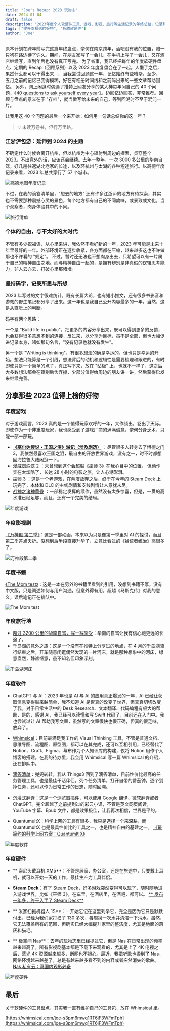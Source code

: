 ```yaml
---
title: "Joe's Recap: 2023 玩物志"
date: 2024-01-04
draft: false
description: "2023年度个人软硬件工具、游戏、影视、旅行等生活记录的年终总结，记录那些改变生活的好物与难忘的经历。"
tags: ["提升幸福感的好物", "折腾软硬件"]
author: "Joe"
---
```



原本计划在跨年前写完这篇年终盘点，奈何在南京跨年，酒吧没有我的位置，陪一只狗在路边待了许久。期间，在朋友家写了一会儿，在手机上写了一会儿，又在酒店继续写，直到年后也没有真正写完。
为了省事，我已经把每年的年度软硬件盘点、定期的 Recap（回顾系列）以及 2023 年度复盘合在了一起。人懒了之后，果然什么都可以干得出来……
当我尝试回顾这一年，记忆始终有些嘈杂，至少，五月之前的记忆已变得模糊，好在有相册时间线和之前码出来的一些文章帮助回忆。
另外，网上闲逛时偶遇了推特上网友分享的某大神每年问自己的 40 个问题，《[40 questions to ask yourself every year](https://stephango.com/40-questions)》。边回忆边回答，非常推荐。回顾与盘点的意义在于 "存档"，就当做写给未来的自己，等到回溯时不至于混沌一片。
                                                         
让我用这 40 个问题的最后一个来开始：如何用一句话总结你的这一年？

> 💡 未读万卷书，但行万里路。

### 江浙沪包游：延伸到 2024 的主题

不确定什么时候会离开杭州，但以杭州为中心辐射到周边的探索，贯穿整个 2023。不出意外的话，应该还会继续。去年一整年，一次 3000 多公里的华南自驾，好几趟往返湖北老家的长途，以及环杭州与太湖的各种短途旅行。以高德年度记录来看，2023 年总共穿行了 57 个城市。
                                             
![高德地图年度记录](/images/posts/2023-toys-recap/Untitled.webp)

不过，在我的滴答清单里，"想去的地方" 还有许多江浙沪的地方有待探索，其实也不需要那种震撼心灵的景色，每个地方都有自己的不同韵味，或景致或文化，当个观察者，肉身体验其中的不同。

![旅行清单](/images/posts/2023-toys-recap/Untitled-1.webp)

### 个体的自由，与不太好的大时代

不管有多少祝福语，从心里来讲，我依然不看好新的一年，2023 年可能是未来十年里最好的一年。外部环境正在逐步收紧，各方面都在压缩，越来越多这也不许做那也不许看的 "规定"。
不过，暂时还无法也不想肉身出去，只希望可以有一片属于自己的精神自由之地。而与精神自由一起的，是拥有辨别是非真假的逻辑思考能力，非人云亦云，打破心里那堵墙。

### 坚持码字，记录所思与所想

2023 年写过的文字很难统计，既有长篇大论，也有短小推文，还有很多书影音和游戏的野生笔记都分享了出来。这一年也是我自己公开内容最多的一年，当然，这是从直觉上的判断。

码字有两个思路：

一个是 "Build life in public"，把更多的内容分享出来，既可以得到更多的反馈，也会获得很多意想不到的连接，反过来，以分享为目标，虽不是全部，但也大幅促进记录本身，诸如那句名言，"没有记录也就没有发生"。

另一个是 "Writing is thinking"，有很多想法的确是幸运的，但也只是幸运的开始。想法只能算是一个引线，想法背后的动机和逻辑性是需要梳理和跟进的，有时即使只是一个简单的点子，真正写下来，放在 "砧板" 上，也就不一样了，这之后大多数想法都会在甄别后舍弃掉，少部分值得给周边的朋友讲一讲，然后获得启发来继续完善。
              
## 分享那些 2023 值得上榜的好物

### 年度游戏

对于游戏而言，2023 真的是一个值得玩家欢呼的一年，大作频出，卷出了天际。即使作为一个非重度玩家，我也感受到了游戏厂商的满满诚意，奈何分身乏术，只能一部一部玩。

- [**《塞尔达传说・王国之泪》游记（涉及剧透）**](/posts/tears-of-the-kingdom-review) ：尽管很多人转身去了博德之门 3，我依然最喜欢王国之泪，最自由的开放世界游戏，没有之一，时不时都想回海拉鲁大陆闲逛一下。
- [漫威蜘蛛侠 2](https://www.notion.so/2-35aafb890fa64d08b5e1b8cde2fe5940?pvs=21) ：未曾想到这个会超越《巫师 3》在我心目中的位置， 但动作实在太炫酷了，长达 28 小时的电影之旅，让人心潮澎湃。
- [巫师 3](https://www.notion.so/3-2c04f670002241049611f6582cf6c6ba?pvs=21) ：这是一个老游戏，在两度放弃之后，终于在今年的 Steam Deck 上玩完了，本体和 DLC 的主线剧情和支线剧情让人意犹未尽。
- [战神之诸神黄昏](https://www.notion.so/59e08de7e95b4b2fa76e30d0c2a66a15?pvs=21) ：一部稳定发挥的续作，虽然没有太多惊喜，但是，一贯的高水准已经足够，而且，还有一个完美的结局。

![年度游戏](/images/posts/2023-toys-recap/Untitled-2.webp)

### 年度影视剧

[《万神殿 第二季》](https://movie.douban.com/subject/36067160/)：这是一部动画，本来以为只是像第一季里对 AI 的探讨，而且第二季差点夭折。没想到后半段直接升华了，立意比看过的《拾荒者统治》高很多了。

![万神殿第二季](/images/posts/2023-toys-recap/Untitled-3.webp)

### 年度书籍

[《The Mom test》](https://book.douban.com/subject/26320572/)：这是一本在另外的书籍里看到的引用，没想到书籍不厚，没有中文版，只是阐述如何与用户沟通，但意外得有用，超越《马斯克传》对我的意义，读后笔记正在排队中。

![The Mom test](/images/posts/2023-toys-recap/Untitled-4.webp)

### 年度旅行地

- [超过 3200 公里的华南自驾，写一写感受](/posts/south-china-road-trip-review)：华南的自驾让我有信心跑更远的长途了。
- 千岛湖的意外之旅：这是一个没有在推特上分享过的地点，在 4 月的千岛湖骑行结束之后，开车随意闲逛偶然发现的一片河床，就是那种想象中的河床，绿意盎然，静谧惬意，虽不知名但印象深刻。

![千岛湖河床](/images/posts/2023-toys-recap/Untitled-5.webp)

### 年度软件

- ChatGPT 与 AI：2023 年也是 AI 与 AI 的应用真正爆发的一年，AI 已经让获取信息变得越来越简单，我不知道 AI 是否真的改变了世界，但真真切切改变了我。对于日常生活中的 Desk Research、文本翻译、代码编程有极大的帮助，是的，感谢 AI，我已经可以读懂和写 Swift 代码了，目前还在入门中。我也尝试过让 AI 帮助我写文章，虽然写的文章很快也很正确，但真的很乏味，放弃了。

- [Whimsical](https://whimsical.com/)：目前最满足我工作的 Visual Thinking 工具，不管是普通文档、思维导图、流程图、原型图，都可以在其完成，还可以互相引用，已经替代了 Notion、Craft、Figma、幕布作为个人知识库的构建，仅将 Notion 用作个人博客的搭建。在我的待办里，我会用 Whimsical 写一篇 Whimsical 的介绍，还在排队中。

- [滴答清单](https://dida365.com/)：兜兜转转，我从 Things3 回到了滴答清单，目前性价比最高的任务管理工具，也是最佳干活伴侣。列个任务清单，打开自带的番茄钟，逐个划掉任务，还可以作为日常工作的日志，随时回溯。

- [沉浸式翻译](https://immersivetranslate.com/)：这是一个浏览器插件，可以使用 Google 翻译、微软翻译或者 ChatGPT。完全超越了之前提到过的彩云小译，不管是英文网页阅读，YouTube 字幕、Epub 文件，都是效果极佳，让我再次相信，世界是平的。
                                                       
- QuantumultX：科学上网的工具有很多，我只是选择一个来深耕，而 QuantumultX 也是最具性价比的工具之一，也是精神自由的基建之一。 [《最简约的科学上网方案：Quantumlt X》](/posts/quantumult-x-guide)
                                                                                       
![年度软件](/images/posts/2023-toys-recap/Untitled-6.webp)

### 年度硬件

- ** 索尼头戴耳机 XM5**：不管是居家、办公室，还是在旅途中，只要戴上耳机，就可以开始一天的工作，最佳生产力工具伴侣。

- **Steam Deck**：有了 Steam Deck，好多游戏突然变得可以玩了，随时随地进入游戏世界，比如《巫师 3》，在车里，在酒店里，在酒吧，都可以。 [** 发布一年多，终于入手了 Steam Deck**](/posts/steam-deck-review)

- ** 米家扫拖机器人 1S**：一开始忘记在这里列举它，完全是因为它只是默默付出，已经为我们家打扫了 130 多次，每周换一次水并清洁一下污水。虽然，它无法覆盖所有的范围，但确实已经大幅提升家里的整洁度，尤其是地面的落灰和猫毛。

- ** 极空间 Nas**：去年的玩物志里已经提过它，但是 Nas 在日常出现的频率越来越高了，所有影视剧基本都是下载下来观看的，尤其是上了 4K 电视之后，蓝光 4K 资源越来越多，断网也不担心。最近，我把听歌也搬到了 Nas，网络环境越来越差了，总是有越来越多看不到的内容或者突然消失的歌曲。 [Nas 私有云：真国内观影必备](/posts/nas-private-cloud-guide)
                      
![年度硬件](/images/posts/2023-toys-recap/Untitled-7.webp)

## 最后

关于软硬件的工具盘点，其实我一直有维护自己的工具包，放在 Whimsical 里。

[https://whimsical.com/joe-s3pm6mwq1RT6jF3WFmTph](https://whimsical.com/joe-s3pm6mwq1RT6jF3WFmTph)